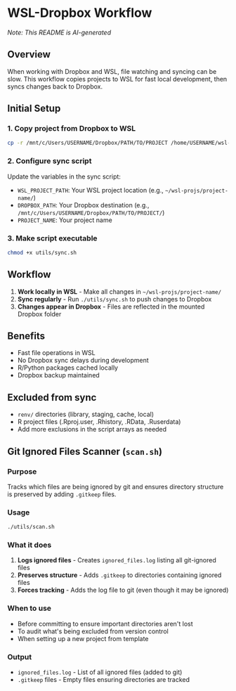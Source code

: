 # WSL-Dropbox Workflow
*Note: This README is AI-generated*

## Overview
When working with Dropbox and WSL, file watching and syncing can be slow. This workflow copies projects to WSL for fast local development, then syncs changes back to Dropbox.

## Initial Setup

### 1. Copy project from Dropbox to WSL
```bash
cp -r /mnt/c/Users/USERNAME/Dropbox/PATH/TO/PROJECT /home/USERNAME/wsl-projs/
```

### 2. Configure sync script
Update the variables in the sync script:
- `WSL_PROJECT_PATH`: Your WSL project location (e.g., `~/wsl-projs/project-name/`)
- `DROPBOX_PATH`: Your Dropbox destination (e.g., `/mnt/c/Users/USERNAME/Dropbox/PATH/TO/PROJECT/`)
- `PROJECT_NAME`: Your project name

### 3. Make script executable
```bash
chmod +x utils/sync.sh
```

## Workflow

1. **Work locally in WSL** - Make all changes in `~/wsl-projs/project-name/`
2. **Sync regularly** - Run `./utils/sync.sh` to push changes to Dropbox
3. **Changes appear in Dropbox** - Files are reflected in the mounted Dropbox folder

## Benefits
- Fast file operations in WSL
- No Dropbox sync delays during development
- R/Python packages cached locally
- Dropbox backup maintained

## Excluded from sync
- `renv/` directories (library, staging, cache, local)
- R project files (.Rproj.user, .Rhistory, .RData, .Ruserdata)
- Add more exclusions in the script arrays as needed

## Git Ignored Files Scanner (`scan.sh`)

### Purpose
Tracks which files are being ignored by git and ensures directory structure is preserved by adding `.gitkeep` files.

### Usage
```bash
./utils/scan.sh
```

### What it does
1. **Logs ignored files** - Creates `ignored_files.log` listing all git-ignored files
2. **Preserves structure** - Adds `.gitkeep` to directories containing ignored files
3. **Forces tracking** - Adds the log file to git (even though it may be ignored)

### When to use
- Before committing to ensure important directories aren't lost
- To audit what's being excluded from version control
- When setting up a new project from template

### Output
- `ignored_files.log` - List of all ignored files (added to git)
- `.gitkeep` files - Empty files ensuring directories are tracked
